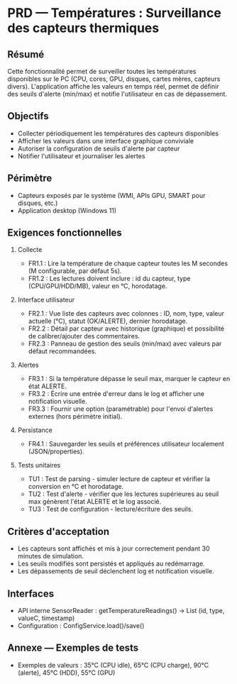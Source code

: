 # PRD — Températures : Surveillance des capteurs thermiques

Résumé
-------
Cette fonctionnalité permet de surveiller toutes les températures disponibles sur le PC (CPU, cores, GPU, disques, cartes mères, capteurs divers). L'application affiche les valeurs en temps réel, permet de définir des seuils d'alerte (min/max) et notifie l'utilisateur en cas de dépassement.

Objectifs
---------
- Collecter périodiquement les températures des capteurs disponibles
- Afficher les valeurs dans une interface graphique conviviale
- Autoriser la configuration de seuils d'alerte par capteur
- Notifier l'utilisateur et journaliser les alertes

Périmètre
---------
- Capteurs exposés par le système (WMI, APIs GPU, SMART pour disques, etc.)
- Application desktop (Windows 11)

Exigences fonctionnelles
------------------------
1. Collecte
   - FR1.1 : Lire la température de chaque capteur toutes les M secondes (M configurable, par défaut 5s).
   - FR1.2 : Les lectures doivent inclure : id du capteur, type (CPU/GPU/HDD/MB), valeur en °C, horodatage.

2. Interface utilisateur
   - FR2.1 : Vue liste des capteurs avec colonnes : ID, nom, type, valeur actuelle (°C), statut (OK/ALERTE), dernier horodatage.
   - FR2.2 : Détail par capteur avec historique (graphique) et possibilité de calibrer/ajouter des commentaires.
   - FR2.3 : Panneau de gestion des seuils (min/max) avec valeurs par défaut recommandées.

3. Alertes
   - FR3.1 : Si la température dépasse le seuil max, marquer le capteur en état ALERTE.
   - FR3.2 : Écrire une entrée d'erreur dans le log et afficher une notification visuelle.
   - FR3.3 : Fournir une option (paramétrable) pour l'envoi d'alertes externes (hors périmètre initial).

4. Persistance
   - FR4.1 : Sauvegarder les seuils et préférences utilisateur localement (JSON/properties).

5. Tests unitaires
   - TU1 : Test de parsing - simuler lecture de capteur et vérifier la conversion en °C et horodatage.
   - TU2 : Test d'alerte - vérifier que les lectures supérieures au seuil max génèrent l'état ALERTE et le log associé.
   - TU3 : Test de configuration - lecture/écriture des seuils.

Critères d'acceptation
----------------------
- Les capteurs sont affichés et mis à jour correctement pendant 30 minutes de simulation.
- Les seuils modifiés sont persistés et appliqués au redémarrage.
- Les dépassements de seuil déclenchent log et notification visuelle.

Interfaces
----------
- API interne SensorReader : getTemperatureReadings() -> List<TemperatureReading> (id, type, valueC, timestamp)
- Configuration : ConfigService.load()/save()

Annexe — Exemples de tests
--------------------------
- Exemples de valeurs : 35°C (CPU idle), 65°C (CPU charge), 90°C (alerte), 45°C (HDD), 55°C (GPU)
